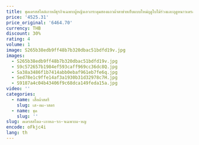 ```yaml
---
title: ชุดเดรสสไตล์เกาหลีธุรกิจเฉพาะผู้หญิงเอวกระดุมสองแถวผ้าตาข่ายเย็บแบบใหม่ฤดูใบไม้ร่วงและฤดูหนาวเดรสเข้ารูปฤดูใบไม้ร่วง
price: '4525.31'
price_original: '6464.70'
currency: THB
discount: 30%
rating: 4
volume: 1
image: S265b38edb9ff48b7b320dbac51bdfd19v.jpg
images:
  - S265b38edb9ff48b7b320dbac51bdfd19v.jpg
  - S9c572657b1984ef593caff969cc36dc8Q.jpg
  - Sa38a3486f1b7414abb0ebaf961eb7fe6q.jpg
  - Sed78e1c9ffe14af3a1930b31d32978c7H.jpg
  - S9187a4c04b43406f9c68dca149feda15a.jpg
video: ''
categories:
  - name: เสื้อผ้าสตรี
    slug: เส-อผ-าสตร
  - name: ชุด
    slug: ''
slug: ดเดรสสไตล-เกาหล-รก-จเฉพาะผ-หญ
encode: oFkjc4i
lang: th
---
```

  